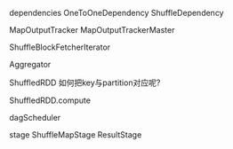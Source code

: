 dependencies
OneToOneDependency
ShuffleDependency



MapOutputTracker
MapOutputTrackerMaster 

ShuffleBlockFetcherIterator

Aggregator


ShuffledRDD 如何把key与partition对应呢?

ShuffledRDD.compute

dagScheduler


stage
ShuffleMapStage
ResultStage